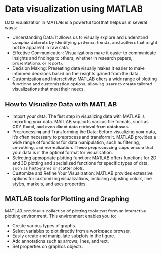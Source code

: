 # Data visualization using MATLAB

Data visualization in MATLAB is a powerful tool that helps us in several ways:
- Understanding Data: It allows us to visually explore and understand complex datasets by identifying patterns, trends, and outliers that might not be apparent in raw data.
- Effective Communication: Visualizations make it easier to communicate insights and findings to others, whether in research papers, presentations, or reports.
- Decision Making: Presenting data visually makes it easier to make informed decisions based on the insights gained from the data.
- Customization and Interactivity: MATLAB offers a wide range of plotting functions and customization options, allowing users to create tailored visualizations that meet their needs.

## How to Visualize Data with MATLAB
- Import your data: The first step in visualizing data with MATLAB is importing your data. MATLAB supports various file formats, such as CSV, Excel, and even direct data retrieval from databases.
- Preprocessing and Transforming the Data: Before visualizing your data, it’s often necessary to preprocess and transform it. MATLAB provides a wide range of functions for data manipulation, such as filtering, smoothing, and normalization. These preprocessing steps ensure that your data is in the optimal format for visualization.
- Selecting appropriate plotting function: MATLAB offers functions for 2D and 3D plotting and specialized functions for specific types of data, such as histograms or scatter plots.
- Customize and Refine Your Visualization: MATLAB provides extensive options for customizing visualizations, including adjusting colors, line styles, markers, and axes properties.
  
## MATLAB tools for Plotting and Graphing
MATLAB provides a collection of plotting tools that form an interactive plotting environment. This environment enables you to:
- Create various types of graphs.
- Select variables to plot directly from a workspace browser.
- Easily create and manipulate subplots in the figure.
- Add annotations such as arrows, lines, and text.
- Set properties on graphics objects.
  

